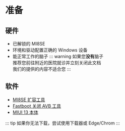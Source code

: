 # 准备
## 硬件
- 已解锁的 MI8SE
- 环境和驱动配置正确的 Windows 设备
- 能正常工作的脑子
::: warning
如果您**没有**脑子  
推荐您前往附近的医院就诊并立刻关闭此文档  
我们的提供的内容不适合您
:::
## 软件
- [MI8SE 扩容工具](https://dl.xiahuabeichidiaole.ml/%E8%99%BE%E6%BB%91%E5%AE%9A%E5%88%B6Android/MI%208%20SE/System%E6%89%A9%E5%AE%B9%EF%BC%885G%EF%BC%89.zip)  
- [Fastboot 关闭 AVB 工具](https://dl.xiahuabeichidiaole.ml/%E8%99%BE%E6%BB%91%E5%AE%9A%E5%88%B6Android/MI%208%20SE/Fastboot%E5%85%B3%E9%97%ADAVB.zip)  
- [MIUI 13 本体](https://dl.xiahuabeichidiaole.ml/%E8%99%BE%E6%BB%91%E5%AE%9A%E5%88%B6Android/MI%208%20SE/MIUI13%20For%20MI%208%20SE(Copper%20hot%20pot).zip)  

::: tip
如果你无法下载，尝试使用下载器或 Edge/Chrom
:::